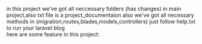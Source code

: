 in this project we've got all  neccessary folders (has changes) in main project,also txt file is a project_documentaion
also we've got all necessary methods in (migration,routes,blades,models,controllers)
just follow help.txt to run your laravel blog<br>
here are some feature in this project:

  
